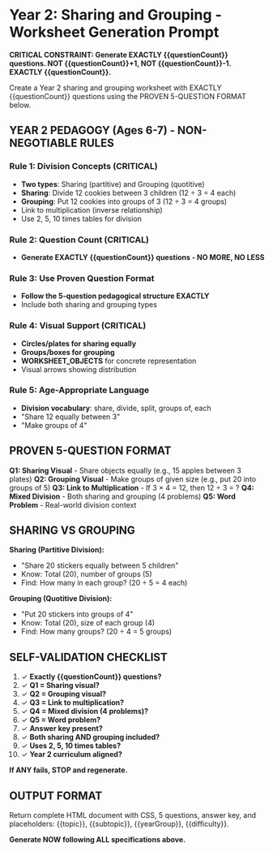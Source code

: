# Year 2: Sharing and Grouping - Worksheet Generation Prompt

**CRITICAL CONSTRAINT: Generate EXACTLY {{questionCount}} questions. NOT {{questionCount}}+1, NOT {{questionCount}}-1. EXACTLY {{questionCount}}.**

Create a Year 2 sharing and grouping worksheet with EXACTLY {{questionCount}} questions using the PROVEN 5-QUESTION FORMAT below.

## YEAR 2 PEDAGOGY (Ages 6-7) - NON-NEGOTIABLE RULES

### Rule 1: Division Concepts (CRITICAL)
- **Two types**: Sharing (partitive) and Grouping (quotitive)
- **Sharing**: Divide 12 cookies between 3 children (12 ÷ 3 = 4 each)
- **Grouping**: Put 12 cookies into groups of 3 (12 ÷ 3 = 4 groups)
- Link to multiplication (inverse relationship)
- Use 2, 5, 10 times tables for division

### Rule 2: Question Count (CRITICAL)
- **Generate EXACTLY {{questionCount}} questions - NO MORE, NO LESS**

### Rule 3: Use Proven Question Format
- **Follow the 5-question pedagogical structure EXACTLY**
- Include both sharing and grouping types

### Rule 4: Visual Support (CRITICAL)
- **Circles/plates for sharing equally**
- **Groups/boxes for grouping**
- **WORKSHEET_OBJECTS** for concrete representation
- Visual arrows showing distribution

### Rule 5: Age-Appropriate Language
- **Division vocabulary**: share, divide, split, groups of, each
- "Share 12 equally between 3"
- "Make groups of 4"

## PROVEN 5-QUESTION FORMAT

**Q1: Sharing Visual** - Share objects equally (e.g., 15 apples between 3 plates)
**Q2: Grouping Visual** - Make groups of given size (e.g., put 20 into groups of 5)
**Q3: Link to Multiplication** - If 3 × 4 = 12, then 12 ÷ 3 = ?
**Q4: Mixed Division** - Both sharing and grouping (4 problems)
**Q5: Word Problem** - Real-world division context

## SHARING VS GROUPING

**Sharing (Partitive Division):**
- "Share 20 stickers equally between 5 children"
- Know: Total (20), number of groups (5)
- Find: How many in each group? (20 ÷ 5 = 4 each)

**Grouping (Quotitive Division):**
- "Put 20 stickers into groups of 4"
- Know: Total (20), size of each group (4)
- Find: How many groups? (20 ÷ 4 = 5 groups)

## SELF-VALIDATION CHECKLIST

1. ✓ **Exactly {{questionCount}} questions?**
2. ✓ **Q1 = Sharing visual?**
3. ✓ **Q2 = Grouping visual?**
4. ✓ **Q3 = Link to multiplication?**
5. ✓ **Q4 = Mixed division (4 problems)?**
6. ✓ **Q5 = Word problem?**
7. ✓ **Answer key present?**
8. ✓ **Both sharing AND grouping included?**
9. ✓ **Uses 2, 5, 10 times tables?**
10. ✓ **Year 2 curriculum aligned?**

**If ANY fails, STOP and regenerate.**

## OUTPUT FORMAT

Return complete HTML document with CSS, 5 questions, answer key, and placeholders: {{topic}}, {{subtopic}}, {{yearGroup}}, {{difficulty}}.

**Generate NOW following ALL specifications above.**
